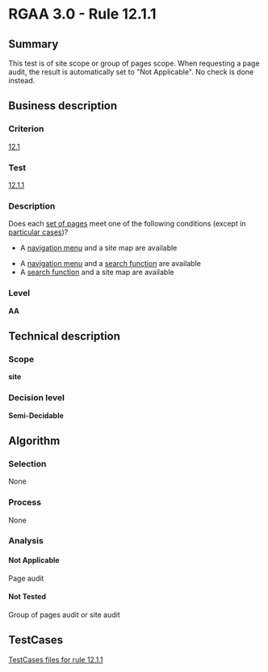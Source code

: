 # RGAA 3.0 -  Rule 12.1.1

## Summary

This test is of site scope or group of pages scope. When requesting a page audit, the result is automatically set to "Not Applicable". No check is done instead.

## Business description

### Criterion

[12.1](http://disic.github.io/rgaa_referentiel_en/RGAA3.0_Criteria_English_version_v1.html#crit-12-1)

### Test

[12.1.1](http://disic.github.io/rgaa_referentiel_en/RGAA3.0_Criteria_English_version_v1.html#test-12-1-1)

### Description
Does each <a href="http://disic.github.io/rgaa_referentiel_en/RGAA3.0_Glossary_English_version_v1.html#mEnsemblePages">set
  of pages</a> meet one of the following conditions (except in <a title="Particular cases for criterion 12.1" href="http://disic.github.io/rgaa_referentiel_en/RGAA3.0_Particular_cases_English_version_v1.html#cpCrit12-1">particular cases</a>)?
    <ul><li> A <a href="http://disic.github.io/rgaa_referentiel_en/RGAA3.0_Glossary_English_version_v1.html#mMenuNav">navigation menu</a> and a site map are available</li>
  <li> A <a href="http://disic.github.io/rgaa_referentiel_en/RGAA3.0_Glossary_English_version_v1.html#mMenuNav">navigation
    menu</a> and a <a href="http://disic.github.io/rgaa_referentiel_en/RGAA3.0_Glossary_English_version_v1.html#mMoteurRecherche">search
    function</a> are available</li>
  <li> A <a href="http://disic.github.io/rgaa_referentiel_en/RGAA3.0_Glossary_English_version_v1.html#mMoteurRecherche">search
    function</a> and a site map are available</li>
    </ul> 


### Level

**AA**

## Technical description

### Scope

**site**

### Decision level

**Semi-Decidable**

## Algorithm

### Selection

None

### Process

None

### Analysis

#### Not Applicable

Page audit 

#### Not Tested

Group of pages audit or site audit




##  TestCases 

[TestCases files for rule 12.1.1](https://github.com/Asqatasun/Asqatasun/tree/master/rules/rules-rgaa3.0/src/test/resources/testcases/rgaa30/Rgaa30Rule120101/) 


